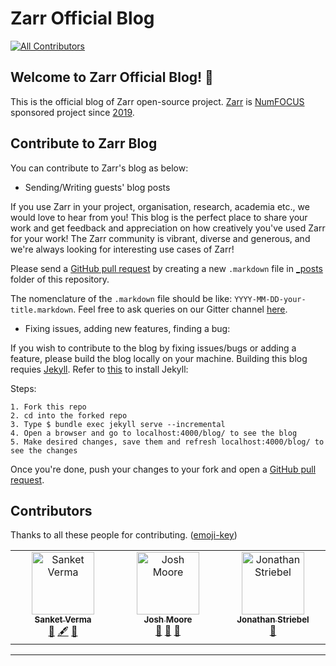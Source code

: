 # Zarr Official Blog
<!-- ALL-CONTRIBUTORS-BADGE:START - Do not remove or modify this section -->
[![All Contributors](https://img.shields.io/badge/all_contributors-3-orange.svg?style=flat-square)](#contributors-)
<!-- ALL-CONTRIBUTORS-BADGE:END -->

## Welcome to Zarr Official Blog! 🚀

This is the official blog of Zarr open-source project. [Zarr](https://zarr.dev)
is [NumFOCUS](https://numfocus.org/project/zarr) sponsored project since [2019](https://numfocus.org/project/zarr).

## Contribute to Zarr Blog

You can contribute to Zarr's blog as below:

- Sending/Writing guests' blog posts

If you use Zarr in your project, organisation, research, academia etc., we would
love to hear from you! This blog is the perfect place to share your work and
get feedback and appreciation on how creatively you've used Zarr for your work!
The Zarr community is vibrant, diverse and generous, and we're always looking
for interesting use cases of Zarr!

Please send a [GitHub pull request](https://docs.github.com/en/pull-requests/collaborating-with-pull-requests/proposing-changes-to-your-work-with-pull-requests/creating-a-pull-request)
by creating a new `.markdown` file in [_posts](https://github.com/zarr-developers/blog/tree/main/_posts)
folder of this repository.

The nomenclature of the `.markdown` file should be like:
`YYYY-MM-DD-your-title.markdown`. Feel free to ask queries on our Gitter
channel [here](https://gitter.im/zarr-developers/community).

- Fixing issues, adding new features, finding a bug:

If you wish to contribute to the blog by fixing issues/bugs or adding a feature,
please build the blog locally on your machine. Building this blog requies
[Jekyll](http://jekyllrb.com/). Refer to [this](https://jekyllrb.com/docs/) to
install Jekyll:

Steps:

``` 
1. Fork this repo
2. cd into the forked repo
3. Type $ bundle exec jekyll serve --incremental
4. Open a browser and go to localhost:4000/blog/ to see the blog
5. Make desired changes, save them and refresh localhost:4000/blog/ to see the changes
```

Once you're done, push your changes to your fork and open a [GitHub pull
request](https://docs.github.com/en/pull-requests/collaborating-with-pull-requests/proposing-changes-to-your-work-with-pull-requests/creating-a-pull-request).

## Contributors

Thanks to all these people for contributing. ([emoji-key](https://allcontributors.org/docs/en/emoji-key))
<!-- ALL-CONTRIBUTORS-LIST:START - Do not remove or modify this section -->
<!-- prettier-ignore-start -->
<!-- markdownlint-disable -->
<table>
  <tbody>
    <tr>
      <td align="center" valign="top" width="14.28%"><a href="https://sanketverma.me"><img src="https://avatars.githubusercontent.com/u/20305658?v=4?s=100" width="100px;" alt="Sanket Verma"/><br /><sub><b>Sanket Verma</b></sub></a><br /><a href="#blog-MSanKeys963" title="Blogposts">📝</a> <a href="#content-MSanKeys963" title="Content">🖋</a> <a href="#maintenance-MSanKeys963" title="Maintenance">🚧</a></td>
      <td align="center" valign="top" width="14.28%"><a href="http://joshmoore.github.io"><img src="https://avatars.githubusercontent.com/u/88113?v=4?s=100" width="100px;" alt="Josh Moore"/><br /><sub><b>Josh Moore</b></sub></a><br /><a href="#ideas-joshmoore" title="Ideas, Planning, & Feedback">🤔</a> <a href="#maintenance-joshmoore" title="Maintenance">🚧</a> <a href="https://github.com/zarr-developers/blog/pulls?q=is%3Apr+reviewed-by%3Ajoshmoore" title="Reviewed Pull Requests">👀</a></td>
      <td align="center" valign="top" width="14.28%"><a href="https://jonathanstriebel.de"><img src="https://avatars.githubusercontent.com/u/7216331?v=4?s=100" width="100px;" alt="Jonathan Striebel"/><br /><sub><b>Jonathan Striebel</b></sub></a><br /><a href="#blog-jstriebel" title="Blogposts">📝</a></td>
    </tr>
  </tbody>
</table>

<!-- markdownlint-restore -->
<!-- prettier-ignore-end -->

<!-- ALL-CONTRIBUTORS-LIST:END -->

<!-- ALL-CONTRIBUTORS-LIST:START - Do not remove or modify this section -->
<!-- prettier-ignore-start -->
<!-- markdownlint-disable -->

<!-- markdownlint-restore -->
<!-- prettier-ignore-end -->

<!-- ALL-CONTRIBUTORS-LIST:END -->

---
